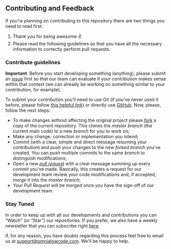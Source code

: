 ## Contributing and Feedback

If you're planning on contributing to this repository there are two things you need to read first: 

1. Thank you for being awesome ✌ 
2. Please read the following guidelines so that you have all the necessary information to correctly perform pull requests.

### Contribute guidelines
**Important**: Before you start developing something (anything), please submit an [issue](../issues) first so that our team can evaluate if your contribution makes sense within that context (we can already be working on something similar to your contribution, for example). 

To submit your contribution you’ll need to use Git (if you’ve never used it before, please follow [this helpful link](https://rogerdudler.github.io/git-guide/)) or directly use [GitHub](https://guides.github.com/activities/hello-world/). Now, please, follow the next steps:

- To make changes without affecting the original project please *[fork](https://guides.github.com/activities/forking/)* a copy of the current repository. This clones the *master branch* (the current main code) to a new *branch* for you to work on;
- Make any change, correction or implementation you intend;
- *Commit* (with a clear, simple and direct message resuming your contribution) and *push* your changes to the new *forked branch* you’ve created. You can *push* multiple commits to the same *branch* to distinguish modifications; 
- Open a new *[pull request](https://help.github.com/en/github/collaborating-with-issues-and-pull-requests/about-pull-requests)* with a clear message summing up every *commit* you’ve made. Basically, this creates a request for our development team review your code modifications and, if accepted, *merge* it into the *master branch*; 
- Your *Pull Request* will be *merged* once you have the sign-off of our development team. 

### Stay Tuned

In order to keep up with all our developments and contributions you can “Watch” (or “Star”) our repositories. If you prefer, we also have a weekly newsletter that you can subscribe right [here](https://mailchi.mp/ae3201174e2a/omnianewsletter). 

If, for any reason, you have doubts regarding this process feel free to email us at <support@omnialowcode.com>. We'll be happy to help.
